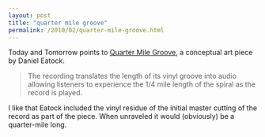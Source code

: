```yaml
---
layout: post
title: "quarter mile groove"
permalink: /2010/02/quarter-mile-groove.html
---
```


<p>Today and Tomorrow points to <a href="http://www.todayandtomorrow.net/2010/02/22/quarter-mile-groove/">Quarter Mile Groove</a>, a conceptual art piece by Daniel Eatock.</p>

<blockquote><p>The recording translates the length of its vinyl groove into audio allowing listeners to experience the 1/4 mile length of the spiral as the record is played.</p></blockquote>

<p>I like that Eatock included the vinyl residue of the initial master cutting of the record as part of the piece.  When unraveled it would (obviously) be a quarter-mile long.</p>


